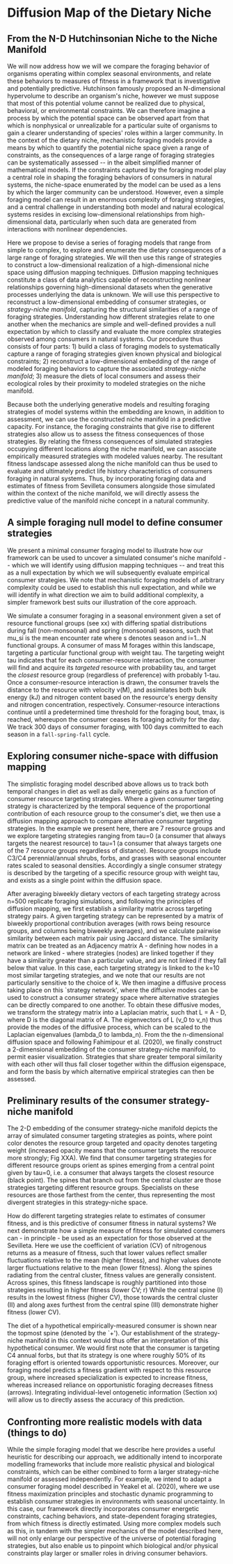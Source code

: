 # Diffusion Map of the Dietary Niche

## From the N-D Hutchinsonian Niche to the Niche Manifold

We will now address how we will we compare the foraging behavior of organisms operating within complex seasonal environments, and relate these behaviors to measures of fitness in a framework that is investigative and potentially predictive.
Hutchinson famously proposed an N-dimensional hypervolume to describe an organism's niche, however we must suppose that most of this potential volume cannot be realized due to physical, behavioral, or environmental constraints. 
We can therefore imagine a process by which the potential space can be observed apart from that which is nonphysical or unrealizable for a particular suite of organisms to gain a clearer understanding of species' roles within a larger community.
In the context of the dietary niche, mechanistic foraging models provide a means by which to quantify the potential niche space given a range of constraints, as the consequences of a large range of foraging strategies can be systematically assessed -- in the albeit simplified manner of mathematical models.
If the constraints captured by the foraging model play a central role in shaping the foraging behaviors of consumers in natural systems, the niche-space enumerated by the model can be used as a lens by which the larger community can be understood.
However, even a simple foraging model can result in an enormous complexity of foraging strategies, and a central challenge in understanding both model and natural ecological systems resides in excising low-dimensional relationships from high-dimensional data, particularly when such data are generated from interactions with nonlinear dependencies.

Here we propose to devise a series of foraging models that range from simple to complex, to explore and enumerate the dietary consequences of a large range of foraging strategies.
We will then use this range of strategies to construct a low-dimensional realization of a high-dimensional niche space using diffusion mapping techniques.
Diffusion mapping techniques constitute a class of data analytics capable of reconstructing nonlinear relationships governing high-dimensional datasets when the generative processes underlying the data is unknown.
We will use this perspective to reconstruct a low-dimensional embedding of consumer strategies, or *strategy-niche manifold*, capturing the structural similarities of a range of foraging strategies.
Understanding how different strategies relate to one another when the mechanics are simple and well-defined provides a null expectation by which to classify and evaluate the more complex strategies observed among consumers in natural systems.
Our procedure thus consists of four parts: 1) build a class of foraging models to systematically capture a range of foraging strategies given known physical and biological constraints; 2) reconstruct a low-dimensional embedding of the range of modeled foraging behaviors to capture the associated *strategy-niche manifold*; 3) measure the diets of local consumers and assess their ecological roles by their proximity to modeled strategies on the niche manifold. 
<!-- Next, we will use this framework to 4) examine whether aspects of consumer fitness are the *niche manifold*. -->

Because both the underlying generative models and resulting foraging strategies of model systems within the embedding are known, in addition to assessment, we can use the constructed niche manifold in a predictive capacity.
For instance, the foraging constraints that give rise to different strategies also allow us to assess the fitness consequences of those strategies.
By relating the fitness consequences of simulated strategies occupying different locations along the niche manifold, we can associate empirically measured strategies with modeled values nearby.
The resultant fitness landscape assessed along the niche manifold can thus be used to evaluate and ultimately predict life history characteristics of consumers foraging in natural systems.
Thus, by incorporating foraging data and estimates of fitness from Sevilleta consumers alongside those simulated within the context of the niche manifold, we will directly assess the predictive value of the manifold niche concept in a natural community.

## A simple foraging null model to define consumer strategies

We present a minimal consumer foraging model to illustrate how our framework can be used to uncover a simulated consumer's niche manifold -- which we will identify using diffusion mapping techniques -- and treat this as a null expectation by which we will subsequently evaluate empirical consumer strategies.
We note that mechanistic foraging models of arbitrary complexity could be used to establish this null expectation, and while we will identify in what direction we aim to build additional complexity, a simpler framework best suits our illustration of the core approach.

We simulate a consumer foraging in a seasonal environment given a set of resource functional groups (see xx) with differing spatial distributions during fall (non-monsoonal) and spring (monsoonal) seasons, such that mu_si is the mean encounter rate where s denotes season and i=1...N functional groups.
A consumer of mass M forages within this landscape, targeting a particular functional group with weight tau.
The targeting weight tau indicates that for each consumer-resource interaction, the consumer will find and acquire its *targeted* resource with probability tau, and target the *closest* resource group (regardless of preference) with probably 1-tau.
Once a consumer-resource interaction is drawn, the consumer travels the distance to the resource with velocity v(M), and assimilates both bulk energy (kJ) and nitrogen content based on the resource's energy density and nitrogen concentration, respectively.
Consumer-resource interactions continue until a predetermined time threshold for the foraging bout, tmax, is reached, whereupon the consumer ceases its foraging activity for the day.
We track 300 days of consumer foraging, with 100 days committed to each season in a `fall-spring-fall` cycle.


## Exploring consumer niche-space with diffusion mapping

The simplistic foraging model described above allows us to track both temporal changes in diet as well as daily energetic gains as a function of consumer resource targeting strategies.
Where a given consumer targeting strategy is characterized by the temporal sequence of the proportional contribution of each resource group to the consumer's diet, we then use a diffusion mapping approach to compare alternative consumer targeting strategies.
In the example we present here, there are 7 resource groups and we explore targeting strategies ranging from tau=0 (a consumer that always targets the nearest resource) to tau=1 (a consumer that always targets one of the 7 resource groups regardless of distance).
Resource groups include C3/C4 perennial/annual shrubs, forbs, and grasses with seasonal encounter rates scaled to seasonal densities.
Accordingly a single consumer strategy is described by the targeting of a specific resource group with weight tau, and exists as a single point within the diffusion space. 

After averaging biweekly dietary vectors of each targeting strategy across n=500 replicate foraging simulations, and following the principles of diffusion mapping, we first establish a similarity matrix across targeting strategy pairs.
A given targeting strategy can be represented by a matrix of biweekly proportional contribution averages (with rows being resource groups, and columns being biweekly averages), and we calculate pairwise similarity between each matrix pair using Jaccard distance.
The similarity matrix can be treated as an Adjacency matrix A - defining how nodes in a network are linked - where strategies (nodes) are linked together if they have a similarity greater than a particular value, and are not linked if they fall below that value.
In this case, each targeting strategy is linked to the k=10 most similar targeting strategies, and we note that our results are not particularly sensitive to the choice of k. 
We then imagine a diffusive process taking place on this `strategy network', where the diffusive modes can be used to construct a consumer strategy space where alternative strategies can be directly compared to one another.
To obtain these diffusive modes, we transform the strategy matrix into a Laplacian matrix, such that L = A - D, where D is the diagonal matrix of A. 
The eigenvectors of L (v_0 to v_n) thus provide the modes of the diffusive process, which can be scaled to the Laplacian eigenvalues (lambda_0 to lambda_n). 
From the the n-dimensional diffusion space and following Fahimipour et al. (2020), we finally construct a 2-dimensional embedding of the consumer strategy-niche manifold, to permit easier visualization.
Strategies that share greater temporal similarity with each other will thus fall closer together within the diffusion eigenspace, and form the basis by which alternative empirical strategies can then be assessed.


## Preliminary results of the consumer strategy-niche manifold

The 2-D embedding of the consumer strategy-niche manifold depicts the array of simulated consumer targeting strategies as points, where point color denotes the resource group targeted and opacity denotes targeting weight (increased opacity means that the consumer targets the resource more strongly; Fig XXA). 
We find that consumer targeting strategies for different resource groups orient as spines emerging from a central point given by tau=0, i.e. a consumer that always targets the closest resource (black point).
The spines that branch out from the central cluster are those strategies targeting different resource groups.
Specialists on these resources are those farthest from the center, thus representing the most divergent strategies in this strategy-niche space.

How do different targeting strategies relate to estimates of consumer fitness, and is this predictive of consumer fitness in natural systems?
We next demonstrate how a simple measure of fitness for simulated consumers can - in principle - be used as an expectation for those observed at the Sevilleta.
Here we use the coefficient of variation (CV) of nitrogenous returns as a measure of fitness, such that lower values reflect smaller fluctuations relative to the mean (higher fitness), and higher values denote larger fluctuations relative to the mean (lower fitness).
Along the spines radiating from the central cluster, fitness values are generally consistent.
Across spines, this fitness landscape is roughly partitioned into those strategies resulting in higher fitness (lower CV; r) 
While the central spine (I) results in the lowest fitness (higher CV), those towards the central cluster (II) and along axes furthest from the central spine (III) demonstrate higher fitness (lower CV).

The diet of a hypothetical empirically-measured consumer is shown near the topmost spine (denoted by the `+').
Our establishment of the strategy-niche manifold in this context would thus offer an interpretation of this hypothetical consumer.
We would first note that the consumer is targeting C4 annual forbs, but that its strategy is one where roughly 50% of its foraging effort is oriented towards opportunistic resources.
Moreover, our foraging model predicts a fitness gradient with respect to this resource group, where increased specialization is expected to increase fitness, whereas increased reliance on opportunistic foraging decreases fitness (arrows).
Integrating individual-level ontogenetic information (Section xx) will allow us to directly assess the accuracy of this prediction.

## Confronting more realistic models with data (things to do)

While the simple foraging model that we describe here provides a useful heuristic for describing our approach, we additionally intend to incorporate modelling frameworks that include more realistic physical and biological constraints, which can be either combined to form a larger strategy-niche manifold or assessed independently.
For example, we intend to adapt a consumer foraging model described in Yeakel et al. (2020), where we use fitness maximization principles and stochastic dynamic programming to establish consumer strategies in environments with seasonal uncertainty.
In this case, our framework directly incorporates consumer energetic constraints, caching behaviors, and state-dependent foraging strategies, from which fitness is directly estimated.
Using more complex models such as this, in tandem with the simpler mechanics of the model described here, will not only enlarge our perspective of the universe of potential foraging strategies, but also enable us to pinpoint which biological and/or physical constraints play larger or smaller roles in driving consumer behaviors.

